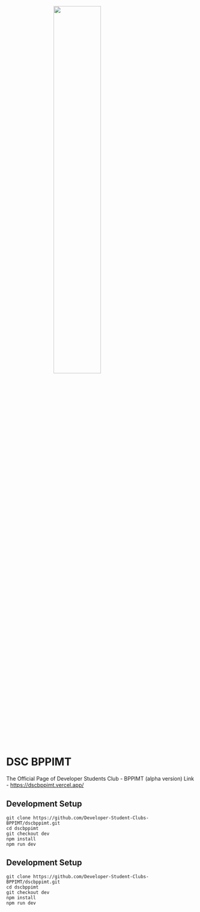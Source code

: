 <img src = "https://drive.google.com/uc?export=view&id=1mlkM3C2FMDcvchzSPwxL9D3EebpZrFnR" style="display: block;
  margin-left: auto;
  margin-right: auto;
  width: 50%;">


# DSC BPPIMT
The Official Page of Developer Students Club - BPPIMT (alpha version)
Link - https://dscbppimt.vercel.app/

## Development Setup 



```
git clone https://github.com/Developer-Student-Clubs-BPPIMT/dscbppimt.git
cd dscbppimt
git checkout dev
npm install
npm run dev
```

## Development Setup 



```
git clone https://github.com/Developer-Student-Clubs-BPPIMT/dscbppimt.git
cd dscbppimt
git checkout dev
npm install
npm run dev
```

